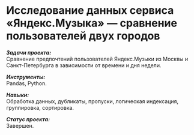 # Исследование данных сервиса «Яндекс.Музыка» — сравнение пользователей двух городов

***Задачи проекта:***<br>
Сравнение предпочтений пользователей Яндекс.Музыки из Москвы и Санкт-Петербурга в зависимости от времени и дня недели.

***Инструменты:***<br>
Pandas, Python.

***Навыки:***<br>
Обработка данных, дубликаты, пропуски, логическая индексация, группировка, сортировка.

***Статус проекта:*** <br>
Завершен.
